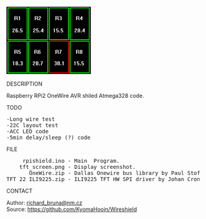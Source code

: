 ![TFT](https://github.com/KyomaHooin/Wireshield/raw/master/avr/tft_screen.png "screenshot")

DESCRIPTION

Raspberry RPi2 OneWire AVR shiled Atmega328 code.

TODO
<pre>
-Long wire test
-22C layout test
-ACC LED code
-5min delay/sleep (?) code
</pre>
FILE

<pre>
     rpishield.ino - Main  Program.
    tft_screen.png - Display screenshot.
       OneWire.zip - Dallas Onewire bus library by Paul Stoffregen (c) 2017.
TFT_22_ILI9225.zip - ILI9225 TFT HW SPI driver by Johan Cronje Nkawu (c) 2017.
</pre>

CONTACT

Author: richard_bruna@nm.cz<br>
Source: https://github.com/KyomaHooin/Wireshield

